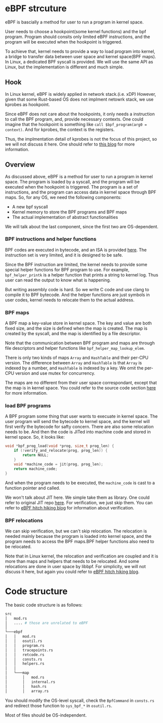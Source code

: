 # eBPF strcuture

eBPF is bascially a method for user to run a program in kernel space.

User needs to choose a hookpoint(some kernel functions) and the bpf program. Program should consits only limited eBPF instructions, and the program will be executed when the hookpoint is triggered.

To achieve that, kernel needs to provide a way to load program into kernel, a bridge to transfer data between user space and kernel space(BPF maps). In Linux, a dedicated BPF syscall is provided. We will use the same API as Linux, but the implementation is different and much simple.

## Hook

In Linux kernel, eBPF is widely applied in network stack.(i.e. xDP) However, given that some Rust-based OS does not implment netowrk stack, we use kprobes as hookpoint.

Since eBPF does not care about the hookpoints, it only needs a instruction to call the BPF program, and, provide necessary contexts. One could imagine that the hookpoint is something like `call $bpf_program(arg0 = context)`. And for kprobes, the context is the registers.

Thus, the implmentation detail of kprobes is not the focus of this project, so we will not discuss it here. One should refer to [this blog](https://cubele.github.io/probe-docs/ebpf%E7%A7%BB%E6%A4%8D/kprobes/%E5%AE%9E%E7%8E%B0/) for more information.

## Overview

As discussed above, eBPF is a method for user to run a program in kernel space. The program is loaded by a syscall, and the program will be executed when the hookpoint is triggered. The program is a set of instructions, and the program can access data in kernel space through BPF maps. So, for any OS, we need the following components:

* A new bpf syscall
* Kernel memory to store the BPF programs and BPF maps
* The actual implementation of abstract functionalities

We will talk about the last component, since the first two are OS-dependent.

### BPF instructions and helper functions

BPF codes are executed in bytecode, and an ISA is provided [here](https://docs.kernel.org/bpf/instruction-set.html). The instruction set is very limited, and it is designed to be safe.

Since the BPF instruction are limited, the kernel needs to provide some special helper functions for BPF program to use. For example, `bpf_helper_printk` is a helper function that prints a string to kernel log. Thus user can read the output to know what is happening.

But writing assembly code is hard. So we write C code and use clang to compile it to BPF bytecode. And the helper functions are just symbols in user codes, kernel needs to relocate them to the actual address.

### BPF maps

A BPF map a key-value store in kernel space. The key and value are both fixed size, and the size is defined when the map is created. The map is created by the syscall, and the map is identified by a file descriptor.

Note that the communication between BPF program and maps are through file descriptors and helper functions like `bpf_helper_map_lookup_elem`.

There is only two kinds of maps `Array` and `HashTable` and their per-CPU version. The difference between `Array` and `HashTable` is that `Array` is indexed by a number, and `HashTable` is indexed by a key. We omit the per-CPU version and use mutex for concurrency.

The maps are no different from their user space correspondant, except that the map is in kernel space. You could refer to the source code section [here](zcore.md) for more information.

### load BPF programs

A BPF program some thing that user wants to execuate in kernel space. The user program will send the bytecode to kernel space, and the kernel will first verify the bytecode for safty concern. There are also some relocation needs to be. And then the code is JITed into machine code and stored in kernel space. So, it looks like:

```c
void *bpf_prog_load(void *prog, size_t prog_len) {
    if (!verify_and_relocate(prog, prog_len)) {
        return NULL;
    }
    void *machine_code = jit(prog, prog_len);
    return machine_code;
}
```

And when the program needs to be executed, the `machine_code` is cast to a function pointer and called.

We won't talk about JIT here. We simple take them as library. One could refer to original JIT repo [here](https://github.com/latte-c/ebpf2rv). For verification, we just skip them. You can refer to  [eBPF hitch hiking blog](https://yesh0.github.io/ebpf-analyzer/) for information about verification.

### BPF relocations

We can skip verification, but we can't skip relocation. The relocation is needed mainly because the program is loaded into kernel space, and the program needs to access the BPF maps.BPF helper functions also need to be relocated.

Note that in Linux kernel, the relocation and verification are coupled and it is more than maps and helpers that needs to be relocated. And some relocations are done in user space by libbpf. For simplicity, we will not discuss it here, but again you could refer to [eBPF hitch hiking blog](https://yesh0.github.io/ebpf-analyzer/).

# Code structure

The basic code structure is as follows:

```bash
src
│   mod.rs
│   .... # those are unrelated to eBPF
│
└───ebpf
│   │   mod.rs
│   │   osutil.rs
│   │   program.rs
│   │   tracepoints.rs
│   │   retcode.rs
│   │   consts.rs
│   │   helpers.rs
│   │
│   └───map
│       │   mod.rs
│       │   internal.rs
│       │   hash.rs
│       │   array.rs
```

You should modify the OS-level syscall, check the `BpfCommand` in `consts.rs` and redirect those function to `sys_bpf_*` in `osutil.rs`.

Most of files should be OS-independent.
